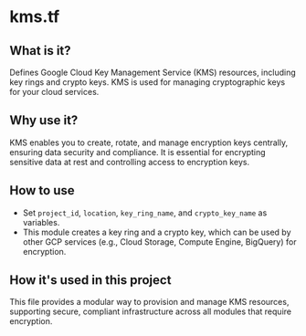 # kms.tf

## What is it?
Defines Google Cloud Key Management Service (KMS) resources, including key rings and crypto keys. KMS is used for managing cryptographic keys for your cloud services.

## Why use it?
KMS enables you to create, rotate, and manage encryption keys centrally, ensuring data security and compliance. It is essential for encrypting sensitive data at rest and controlling access to encryption keys.

## How to use
- Set `project_id`, `location`, `key_ring_name`, and `crypto_key_name` as variables.
- This module creates a key ring and a crypto key, which can be used by other GCP services (e.g., Cloud Storage, Compute Engine, BigQuery) for encryption.

## How it's used in this project
This file provides a modular way to provision and manage KMS resources, supporting secure, compliant infrastructure across all modules that require encryption.
